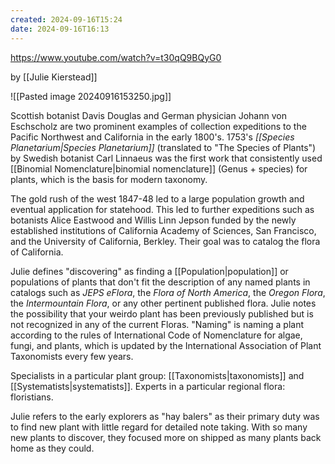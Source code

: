 ```yaml
---
created: 2024-09-16T15:24
date: 2024-09-16T16:13
---
```

https://www.youtube.com/watch?v=t30qQ9BQyG0

by [[Julie Kierstead]]

![[Pasted image 20240916153250.jpg]]

Scottish botanist Davis Douglas and German physician Johann von Eschscholz are two prominent examples of collection expeditions to the Pacific Northwest and California in the early 1800's. 1753's *[[Species Planetarium|Species Planetarium]]* (translated to "The Species of Plants") by Swedish botanist Carl Linnaeus was the first work that consistently used [[Binomial Nomenclature|binomial nomenclature]] (Genus + species) for plants, which is the basis for modern taxonomy.

The gold rush of the west 1847-48 led to a large population growth and eventual application for statehood. This led to further expeditions such as botanists Alice Eastwood and Willis Linn Jepson funded by the newly established institutions of California Academy of Sciences, San Francisco, and the University of California, Berkley. Their goal was to catalog the flora of California.

Julie defines "discovering" as finding a [[Population|population]] or populations of plants that don't fit the description of any named plants in catalogs such as *JEPS eFlora*, the *Flora of North America*, the *Oregon Flora*, the *Intermountain Flora*, or any other pertinent published flora. Julie notes the possibility that your weirdo plant has been previously published but is not recognized in any of the current Floras. "Naming" is naming a plant according to the rules of International Code of Nomenclature for algae, fungi, and plants, which is updated by the International Association of Plant Taxonomists every few years.

Specialists in a particular plant group: [[Taxonomists|taxonomists]] and [[Systematists|systematists]]. Experts in a particular regional flora: floristians. 

Julie refers to the early explorers as "hay balers" as their primary duty was to find new plant with little regard for detailed note taking. With so many new plants to discover, they focused more on shipped as many plants back home as they could. 